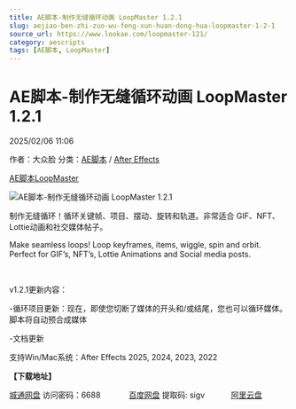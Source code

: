 ```yaml
---
title: AE脚本-制作无缝循环动画 LoopMaster 1.2.1
slug: aejiao-ben-zhi-zuo-wu-feng-xun-huan-dong-hua-loopmaster-1-2-1
source_url: https://www.lookae.com/loopmaster-121/
category: aescripts
tags: [AE脚本, LoopMaster]
---
```

# AE脚本-制作无缝循环动画 LoopMaster 1.2.1

2025/02/06 11:06

作者：大众脸
分类：[AE脚本](https://www.lookae.com/after-effects/aescripts/) / [After Effects](https://www.lookae.com/after-effects/)

[AE脚本](https://www.lookae.com/tag/ae%e8%84%9a%e6%9c%ac/)[LoopMaster](https://www.lookae.com/tag/loopmaster/)

![AE脚本-制作无缝循环动画 LoopMaster 1.2.1](https://www.lookae.com/wp-content/uploads/2022/06/LoopMaster.jpg "AE脚本-制作无缝循环动画 LoopMaster 1.2.1-LookAE.com")

制作无缝循环！循环关键帧、项目、摆动、旋转和轨道。非常适合 GIF、NFT、Lottie动画和社交媒体帖子。

Make seamless loops! Loop keyframes, items, wiggle, spin and orbit. Perfect for GIF’s, NFT’s, Lottie Animations and Social media posts.

[﻿﻿﻿](https://cloud.video.taobao.com//play/u/705956171/p/1/e/6/t/1/363943214175.mp4)

v1.2.1更新内容：

-循环项目更新：现在，即使您切断了媒体的开头和/或结尾，您也可以循环媒体。脚本将自动预合成媒体

-文档更新

支持Win/Mac系统：After Effects 2025, 2024, 2023, 2022

**【下载地址】**

[城通网盘](https://url70.ctfile.com/f/2827370-1454022725-36b130?p=4431) 访问密码：6688             [百度网盘](https://pan.baidu.com/s/110dD0UzCPrFZ8PTe7HtEBA?pwd=sigv) 提取码: sigv            [阿里云盘](https://www.alipan.com/s/oHgrAunyygh)
